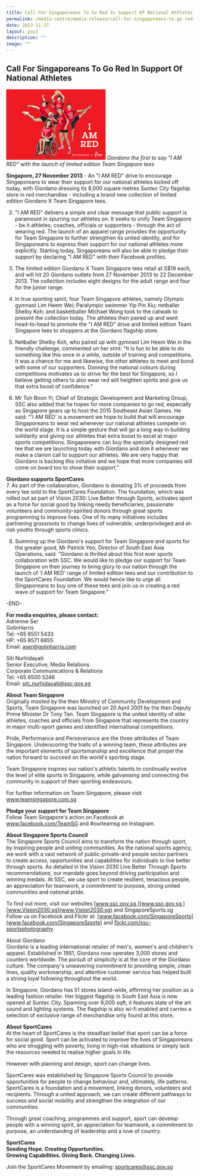 ```yaml
---
title: Call For Singaporeans To Go Red In Support Of National Athletes
permalink: /media-centre/media-release/call-for-singaporeans-to-go-red-in-support-of-national-athletes/
date: 2013-11-27
layout: post
description: ""
image: ""
---
```

## **Call For Singaporeans To Go Red In Support Of National Athletes**
![](/images/Media%20Centre/Media%20Release/2013/Nov/I%20Am%20Red.jpeg)
*Giordano the first to say "I AM RED" with the launch of limited edition Team Singapore tees*

**Singapore, 27 November 2013** - An "I AM RED" drive to encourage Singaporeans to wear their support for our national athletes kicked off today, with Giordano dressing its 8,000 square metres Suntec City flagship store in red merchandise - including a brand new collection of limited edition Giordano X Team Singapore tees.

2. "I AM RED" delivers a simple and clear message that public support is paramount in spurring our athletes on. It seeks to unify Team Singapore - be it athletes, coaches, officials or supporters - through the act of wearing red. The launch of an apparel range provides the opportunity for Team Singapore to further strengthen its united identity, and for Singaporeans to express their support for our national athletes more explicitly. Starting today, Singaporeans will also be able to pledge their support by declaring "I AM RED" with their Facebook profiles.

3. The limited edition Giordano X Team Singapore tees retail at S$19 each, and will hit 20 Giordano outlets from 27 November 2013 to 22 December 2013. The collection includes eight designs for the adult range and four for the junior range.

4. In true sporting spirit, four Team Singapore athletes, namely Olympic gymnast Lim Heem Wei; Paralympic swimmer Yip Pin Xiu; netballer Shelby Koh; and basketballer Michael Wong took to the catwalk to present the collection today. The athletes then paired up and went head-to-head to promote the "I AM RED" drive and limited edition Team Singapore tees to shoppers at the Giordano flagship store.

5. Netballer Shelby Koh, who paired up with gymnast Lim Heem Wei in the friendly challenge, commented on her stint: "It is fun to be able to do something like this once in a while, outside of training and competitions. It was a chance for me and likewise, the other athletes to meet and bond with some of our supporters. Donning the national colours during competitions motivates us to strive for the best for Singapore, so I believe getting others to also wear red will heighten spirits and give us that extra boost of confidence."

6. Mr Toh Boon Yi, Chief of Strategic Development and Marketing Group, SSC also added that he hopes for more companies to go red, especially as Singapore gears up to host the 2015 Southeast Asian Games. He said: "'I AM RED' is a movement we hope to build that will encourage Singaporeans to wear red whenever our national athletes compete on the world stage. It is a simple gesture that will go a long way in building solidarity and giving our athletes that extra boost to excel at major sports competitions. Singaporeans can buy the specially designed red tee that we are launching today with Giordano and don it whenever we make a clarion call to support our athletes. We are very happy that Giordano is backing this initiative and we hope that more companies will come on board too to show their support."

**Giordano supports SportCares**
<br>
7. As part of the collaboration, Giordano is donating 3% of proceeds from every tee sold to the SportCares Foundation. The foundation, which was rolled out as part of Vision 2030: Live Better through Sports, activates sport as a force for social good by linking needy beneficiaries, passionate volunteers and community-spirited donors through great sports programming to improve lives. One of its many initiatives includes partnering grassroots to change lives of vulnerable, underprivileged and at-risk youths through sports clinics.

8. Summing up the Giordano's support for Team Singapore and sports for the greater good, Mr Patrick Yeo, Director of South East Asia Operations, said: "Giordano is thrilled about this first ever sports collaboration with SSC. We would like to pledge our support for Team Singapore on their journey to bring glory to our nation through the launch of 'I AM RED' range of limited edition tees and our contribution to the SportCares Foundation. We would hence like to urge all Singaporeans to buy one of these tees and join us in creating a red wave of support for Team Singapore."

-END-

**For media enquiries, please contact:**
<br>
Adrienne Ser
<br>GolinHarris
<br>Tel: +65 6551 5433
<br>HP: +65 8571 6855
<br>Email: [aser@golinharris.com](aser@golinharris.com)

Siti Nurhidayati
<br>Senior Executive, Media Relations
<br>Corporate Communications & Relations
<br>Tel: +65 6500 5246
<br>Email: [siti_nurhidayati@ssc.gov.sg](siti_nurhidayati@ssc.gov.sg)

**About Team Singapore**
<br>
Originally mooted by the then Ministry of Community Development and Sports, Team Singapore was launched on 20 April 2001 by the then Deputy Prime Minister Dr Tony Tan. Team Singapore is the united identity of elite athletes, coaches and officials from Singapore that represents the country in major multi-sport games and identified international competitions.

Pride, Performance and Perseverance are the three attributes of Team Singapore. Underscoring the traits of a winning team, these attributes are the important elements of sportsmanship and excellence that propel the nation forward to succeed on the world's sporting stage.

Team Singapore inspires our nation's athletic talents to continually evolve the level of elite sports in Singapore, while galvanising and connecting the community in support of their sporting endeavours.

For further information on Team Singapore, please visit www.teamsingapore.com.sg

**Pledge your support for Team Singapore**
<br>
Follow Team Singapore's action on Facebook at www.facebook.com/TeamSG and #ourteamsg on Instagram.

**About Singapore Sports Council**
<br>
The Singapore Sports Council aims to transform the nation through sport, by inspiring people and uniting communities. As the national sports agency, we work with a vast network of public-private-and people sector partners to create access, opportunities and capabilities for individuals to live better through sports. As detailed in the Vision 2030 Live Better Through Sports recommendations, our mandate goes beyond driving participation and winning medals. At SSC, we use sport to create resilient, tenacious people, an appreciation for teamwork, a commitment to purpose, strong united communities and national pride.

To find out more, visit our websites [www.ssc.gov.sg,](www.ssc.gov.sg,) [www.Vision2030.sg](www.Vision2030.sg) and SingaporeSports.sg
<br>
Follow us on Facebook and Flickr at: [www.facebook.com/SingaporeSports](www.facebook.com/SingaporeSports) and [flickr.com/ssc-sportsphotography](flickr.com/ssc-sportsphotography)

About Giordano
<br>
Giordano is a leading international retailer of men's, women's and children's apparel. Established in 1981, Giordano now operates 3,000 stores and counters worldwide. The pursuit of simplicity is at the core of the Giordano culture. The company's unwavering commitment to providing simple, clean lines, quality workmanship, and attentive customer service has helped built a strong loyal following throughout the world.

In Singapore, Giordano has 51 stores island-wide, affirming her position as a leading fashion retailer. Her biggest flagship in South East Asia is now opened at Suntec City. Spanning over 8,000 sqft, it features state of the art sound and lighting systems. The flagship is also wi-fi enabled and carries a selection of exclusive range of merchandise only found at this store.

**About SportCares**
<br>
At the heart of SportCares is the steadfast belief that sport can be a force for social good. Sport can be activated to improve the lives of Singaporeans who are struggling with poverty, living in high-risk situations or simply lack the resources needed to realise higher goals in life.

However with planning and design, sport can change lives.

SportCares was established by Singapore Sports Council to provide opportunities for people to change behaviour and, ultimately, life patterns. SportCares is a foundation and a movement, linking donors, volunteers and recipients. Through a united approach, we can create different pathways to success and social mobility and strengthen the integration of our communities.

Through great coaching, programmes and support, sport can develop people with a winning spirit, an appreciation for teamwork, a commitment to purpose, an understanding of leadership and a love of country.

**SportCares
<BR>Seeding Hope. Creating Opportunities.
<BR>Growing Capabilities. Giving Back. Changing Lives.**

Join the SportCares Movement by emailing: [sportcares@ssc.gov.sg](sportcares@ssc.gov.sg)